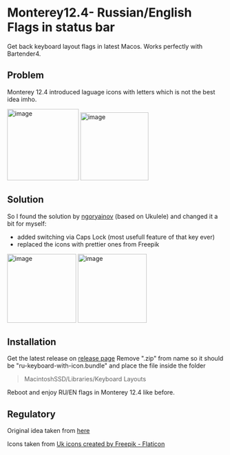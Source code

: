 # Monterey12.4- Russian/English Flags in status bar
Get back keyboard layout flags in latest Macos. Works perfectly with Bartender4.

## Problem
Monterey 12.4 introduced laguage icons with letters which is not the best idea imho.

<img width="166" alt="image" src="https://user-images.githubusercontent.com/28014318/174024585-55ef6234-d9c3-425f-a994-beafd791dcee.png">
<img width="158" alt="image" src="https://user-images.githubusercontent.com/28014318/174024607-72bfc469-2ed7-4dcb-b4f8-54054ce9a9dc.png">

## Solution
So I found the solution by [ngoryainov](https://www.iphones.ru/iNotes/kak-vernut-flagi-dlya-yazykov-klaviatury-v-status-bare-macos-124-i-novee-05-18-2022) (based on Ukulele) and changed it a bit for myself:
- added switching via Caps Lock (most usefull feature of that key ever)
- replaced the icons with prettier ones from Freepik

<img width="160" alt="image" src="https://user-images.githubusercontent.com/28014318/174024441-30aafa4d-3e8f-4995-b67c-71e56b2e69de.png">
<img width="160" alt="image" src="https://user-images.githubusercontent.com/28014318/174024468-47a9a208-d99b-4764-98d1-b2521bcb3c55.png">

## Installation
Get the latest release on [release page](https://github.com/banonymous/Monterey12.4-Flags/releases/tag/v1.0)
Remove ".zip" from name so it should be "ru-keyboard-with-icon.bundle" and place the file inside the folder 
> MacintoshSSD/Libraries/Keyboard Layouts

Reboot and enjoy RU/EN flags in Monterey 12.4 like before.




## Regulatory
Original idea taken from [here](https://www.iphones.ru/iNotes/kak-vernut-flagi-dlya-yazykov-klaviatury-v-status-bare-macos-124-i-novee-05-18-2022)

Icons taken from <a href="https://www.flaticon.com/free-icons/uk" title="uk icons">Uk icons created by Freepik - Flaticon</a>
